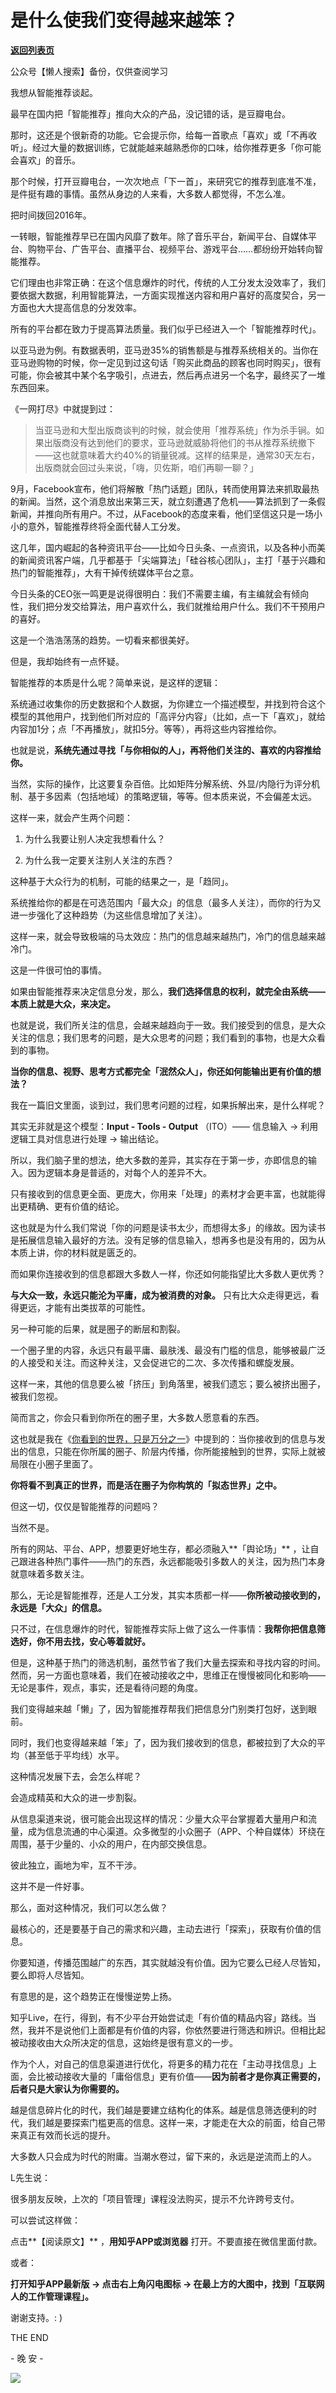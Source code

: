 # 是什么使我们变得越来越笨？

[**返回列表页**](/gzh/L先生说)

公众号【懒人搜索】备份，仅供查阅学习

  

我想从智能推荐谈起。  

  

最早在国内把「智能推荐」推向大众的产品，没记错的话，是豆瓣电台。

  

那时，这还是个很新奇的功能。它会提示你，给每一首歌点「喜欢」或「不再收听」。经过大量的数据训练，它就能越来越熟悉你的口味，给你推荐更多「你可能会喜欢」的音乐。

  

那个时候，打开豆瓣电台，一次次地点「下一首」，来研究它的推荐到底准不准，是件挺有趣的事情。虽然从身边的人来看，大多数人都觉得，不怎么准。

  

把时间拨回2016年。

  

一转眼，智能推荐早已在国内风靡了数年。除了音乐平台，新闻平台、自媒体平台、购物平台、广告平台、直播平台、视频平台、游戏平台……都纷纷开始转向智能推荐。

  

它们理由也非常正确：在这个信息爆炸的时代，传统的人工分发太没效率了，我们要依据大数据，利用智能算法，一方面实现推送内容和用户喜好的高度契合，另一方面也大大提高信息的分发效率。

  

所有的平台都在致力于提高算法质量。我们似乎已经进入一个「智能推荐时代」。

  

以亚马逊为例。有数据表明，亚马逊35%的销售额是与推荐系统相关的。当你在亚马逊购物的时候，你一定见到过这句话「购买此商品的顾客也同时购买」，很有可能，你会被其中某个名字吸引，点进去，然后再点进另一个名字，最终买了一堆东西回来。

  

《一网打尽》中就提到过：

  

>
> 当亚马逊和大型出版商谈判的时候，就会使用「推荐系统」作为杀手锏。如果出版商没有达到他们的要求，亚马逊就威胁将他们的书从推荐系统撤下——这也就意味着大约40%的销量锐减。这样的结果是，通常30天左右，出版商就会回过头来说，「嗨，贝佐斯，咱们再聊一聊？」

  

9月，Facebook宣布，他们将解散「热门话题」团队，转而使用算法来抓取最热的新闻。当然，这个消息放出来第三天，就立刻遭遇了危机——算法抓到了一条假新闻，并推向所有用户。不过，从Facebook的态度来看，他们坚信这只是一场小小的意外，智能推荐终将全面代替人工分发。

  

这几年，国内崛起的各种资讯平台——比如今日头条、一点资讯，以及各种小而美的新闻资讯客户端，几乎都基于「尖端算法」「硅谷核心团队」，主打「基于兴趣和热门的智能推荐」，大有干掉传统媒体平台之意。

  

今日头条的CEO张一鸣更是说得很明白：我们不需要主编，有主编就会有倾向性，我们把分发交给算法，用户喜欢什么，我们就推给用户什么。我们不干预用户的喜好。

  

这是一个浩浩荡荡的趋势。一切看来都很美好。

  

但是，我却始终有一点怀疑。

  

智能推荐的本质是什么呢？简单来说，是这样的逻辑：

  

系统通过收集你的历史数据和个人数据，为你建立一个描述模型，并找到符合这个模型的其他用户，找到他们所对应的「高评分内容」（比如，点一下「喜欢」，就给内容加1分；点「不再播放」，就扣5分。等等），再将这些内容推给你。

  

也就是说，**系统先通过寻找「与你相似的人」，再将他们关注的、喜欢的内容推给你。**

  

当然，实际的操作，比这要复杂百倍。比如矩阵分解系统、外显/内隐行为评分机制、基于多因素（包括地域）的策略逻辑，等等。但本质来说，不会偏差太远。

  

这样一来，就会产生两个问题：

  1. 为什么我要让别人决定我想看什么？

  2. 为什么我一定要关注别人关注的东西？

  

这种基于大众行为的机制，可能的结果之一，是「趋同」。

  

系统推给你的都是在可选范围内「最大众」的信息（最多人关注），而你的行为又进一步强化了这种趋势（为这些信息增加了关注）。

  

这样一来，就会导致极端的马太效应：热门的信息越来越热门，冷门的信息越来越冷门。

  

这是一件很可怕的事情。

  

如果由智能推荐来决定信息分发，那么，**我们选择信息的权利，就完全由系统——本质上就是大众，来决定。**

  

也就是说，我们所关注的信息，会越来越趋向于一致。我们接受到的信息，是大众关注的信息；我们思考的问题，是大众思考的问题；我们看到的事物，也是大众看到的事物。

  

**当你的信息、视野、思考方式都完全「泯然众人」，你还如何能输出更有价值的想法？**

  

我在一篇旧文里面，谈到过，我们思考问题的过程，如果拆解出来，是什么样呢？

  

其实无非就是这个模型：**Input - Tools - Output** （ITO）—— 信息输入 → 利用逻辑工具对信息进行处理 → 输出结论。

  

所以，我们脑子里的想法，绝大多数的差异，其实存在于第一步，亦即信息的输入。因为逻辑本身是普适的，对每个人的差异不大。

  

只有接收到的信息更全面、更庞大，你用来「处理」的素材才会更丰富，也就能得出更精确、更有价值的结论。

  

这也就是为什么我们常说「你的问题是读书太少，而想得太多」的缘故。因为读书是拓展信息输入最好的方法。没有足够的信息输入，想再多也是没有用的，因为从本质上讲，你的材料就是匮乏的。

  

而如果你连接收到的信息都跟大多数人一样，你还如何能指望比大多数人更优秀？

  

**与大众一致，永远只能沦为平庸，成为被消费的对象。** 只有比大众走得更远，看得更远，才能有出类拔萃的可能性。

  

另一种可能的后果，就是圈子的断层和割裂。

  

一个圈子里的内容，永远只有最平庸、最肤浅、最没有门槛的信息，能够被最广泛的人接受和关注。而这种关注，又会促进它的二次、多次传播和螺旋发展。

  

这样一来，其他的信息要么被「挤压」到角落里，被我们遗忘；要么被挤出圈子，被我们忽视。

  

简而言之，你会只看到你所在的圈子里，大多数人愿意看的东西。

  

这也就是我在《[你看到的世界，只是万分之一](http://mp.weixin.qq.com/s?__biz=MzAxNTY0NjEzNg==&mid=2247483931&idx=1&sn=848bd6d529e8236549186c35f4a6422a&chksm=9b81aeccacf627da13310a2f1ef8a128a56924c5bb670c82c74a302f6810d706bdfdb3deef31&scene=21#wechat_redirect)》中提到的：当你接收到的信息与发出的信息，只能在你所属的圈子、阶层内传播，你所能接触到的世界，实际上就被局限在小圈子里面了。

  

**你将看不到真正的世界，而是活在圈子为你构筑的「拟态世界」之中。**

  

但这一切，仅仅是智能推荐的问题吗？

  

当然不是。

  

所有的网站、平台、APP，想要更好地生存，都必须融入**「舆论场」**
，让自己跟进各种热门事件——热门的东西，永远都能吸引多数人的关注，因为热门本身就意味着多数关注。

  

那么，无论是智能推荐，还是人工分发，其实本质都一样——**你所被动接收到的，永远是「大众」的信息。**

  

只不过，在信息爆炸的时代，智能推荐实际上做了这么一件事情：**我帮你把信息筛选好，你不用去找，安心等着就好。**

  

但是，这种基于热门的筛选机制，虽然节省了我们大量去探索和寻找内容的时间。然而，另一方面也意味着，我们在被动接收之中，思维正在慢慢被同化和影响——无论是事件，观点，事实，还是看待问题的角度。

  

我们变得越来越「懒」了，因为智能推荐帮我们把信息分门别类打包好，送到眼前。

  

同时，我们也变得越来越「笨」了，因为我们接收到的信息，都被拉到了大众的平均（甚至低于平均线）水平。

  

这种情况发展下去，会怎么样呢？

  

会造成精英和大众的进一步割裂。

  

从信息渠道来说，很可能会出现这样的情况：少量大众平台掌握着大量用户和流量，成为信息流通的中心渠道。众多微型的小众圈子（APP、个种自媒体）环绕在周围，基于少量的、小众的用户，在内部交换信息。

彼此独立，画地为牢，互不干涉。

  

这并不是一件好事。

  

那么，面对这种情况，我们可以怎么做？

  

最核心的，还是要基于自己的需求和兴趣，主动去进行「探索」，获取有价值的信息。

  

你要知道，传播范围越广的东西，其实就越没有价值。因为它要么已经人尽皆知，要么即将人尽皆知。

  

有意思的是，这个趋势正在慢慢逆势上扬。

  

知乎Live，在行，得到，有不少平台开始尝试走「有价值的精品内容」路线。当然，我并不是说他们上面都是有价值的内容，你依然要进行筛选和辨识。但相比起被动接收由大众所决定的信息，这始终是很有意义的一步。

  

作为个人，对自己的信息渠道进行优化，将更多的精力花在「主动寻找信息」上面，会比被动接收大量的「庸俗信息」更有价值——**因为前者才是你真正需要的，后者只是大家认为你需要的。**

  

越是信息碎片化的时代，我们越是要建立结构化的体系。越是信息筛选便利的时代，我们越是要探索门槛更高的信息。这样一来，才能走在大众的前面，给自己带来真正有效而长远的提升。

  

大多数人只会成为时代的附庸。当潮水卷过，留下来的，永远是逆流而上的人。

  

  

L先生说：  

  

很多朋友反映，上次的「项目管理」课程没法购买，提示不允许跨号支付。

  

可以尝试这样做：  

  

点击**【阅读原文】** ，**用知乎APP或浏览器** 打开。不要直接在微信里面付款。

  

或者：

  

**打开知乎APP最新版 → 点击右上角闪电图标 → 在最上方的大图中，找到「互联网人的工作管理课程」。**

  

谢谢支持。: )

  

  

THE END

\- 晚 安 -

  

![](http://mmbiz.qpic.cn/mmbiz_png/yWXmuSFeCk08RCNWDh5B0MsQbSFU5cpPKicfbGCFbk2bqhRTrPiaylLL3aARBwFYn0ElpCasKPlJGw3ib0g7NTgbQ/0?wx_fmt=gif)  

